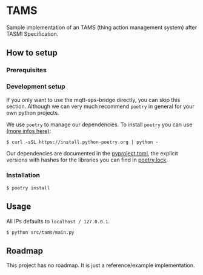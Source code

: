 # TAMS

Sample implementation of an TAMS (thing action management system) after TASMI Specification.

## How to setup

### Prerequisites

### Development setup

If you only want to use the mqtt-sps-bridge directly, you can skip this section. Although we
can very much recommend `poetry` in general for your own python projects.

We use `poetry` to manage our dependencies. To install `poetry` you can use
[(more infos here)](https://python-poetry.org/docs/):
```shell
$ curl -sSL https://install.python-poetry.org | python -
```

Our dependencies are documented in the [pyproject.toml](pyproject.toml), the
explicit versions with hashes for the libraries you can find in
[poetry.lock](poetry.lock).


### Installation

```shell
$ poetry install
```

## Usage

All IPs defaults to ``localhost / 127.0.0.1``.

```shell
$ python src/tams/main.py
```

## Roadmap

This project has no roadmap. It is just a reference/example implementation.

